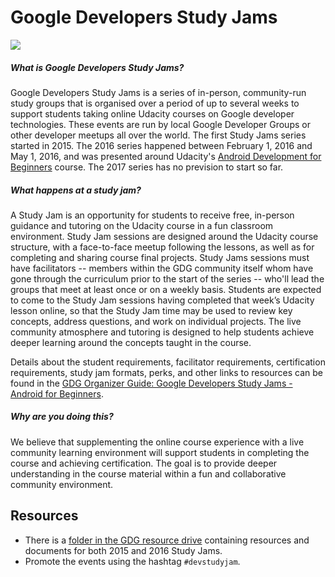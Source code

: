 
# Google Developers Study Jams

![](http://developerstudyjams.com/images/masthead.png)

##### What is Google Developers Study Jams?
Google Developers Study Jams is a series of in-person, community-run study groups that is organised over a period of up to several weeks to support students taking online Udacity courses on Google developer technologies. These events are run by local Google Developer Groups or other developer meetups all over the world. The first Study Jams series started in 2015. The 2016 series happened between February 1, 2016 and May 1, 2016, and was presented around Udacity's [Android Development for Beginners](https://www.udacity.com/course/android-development-for-beginners--ud837) course. The 2017 series has no prevision to start so far.

##### What happens at a study jam?
A Study Jam is an opportunity for students to receive free, in-person guidance and tutoring on the Udacity course in a fun classroom environment. Study Jam sessions are designed around the Udacity course structure, with a face-to-face meetup following the lessons, as well as for completing and sharing course final projects. Study Jams sessions must have facilitators -- members within the GDG community itself whom have gone through the curriculum prior to the start of the series -- who'll lead the groups that meet at least once or on a weekly basis. Students are expected to come to the Study Jam sessions having completed that week’s Udacity lesson online, so that the Study Jam time may be used to review key concepts, address questions, and work on individual projects. The live community atmosphere and tutoring is designed to help students achieve deeper learning around the concepts taught in the course.

Details about the student requirements, facilitator requirements, certification requirements, study jam formats, perks, and other links to resources can be found in the [GDG Organizer Guide: Google Developers Study Jams - Android for Beginners](https://docs.google.com/document/d/1M6u3pR1eReLT8f5QFu3RlvxFfDp3UCqoz9fED3AMCkY/edit?usp=sharing).

##### Why are you doing this?
We believe that supplementing the online course experience with a live community learning environment will support students in completing the course and achieving certification. The goal is to provide deeper understanding in the course material within a fun and collaborative community environment.

## Resources
- There is a [folder in the GDG resource drive](https://drive.google.com/drive/folders/0B55wxScz_BJtd1ZLeVBWM241eVE) containing resources and documents for both 2015 and 2016 Study Jams.
- Promote the events using the hashtag `#devstudyjam`.

